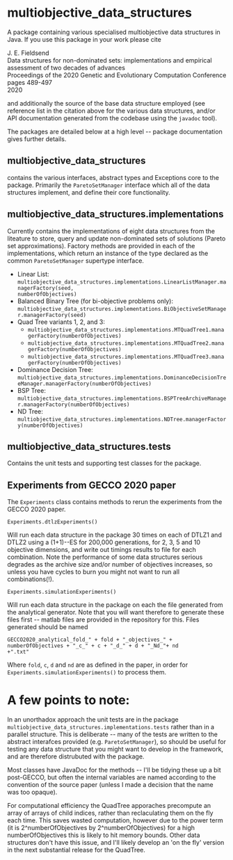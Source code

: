 # multiobjective_data_structures

<p>A package containing various specialised multiobjective data structures in Java. If you use this package in your work please cite</p>

<p>J. E. Fieldsend</br>
Data structures for non-dominated sets: implementations and empirical assessment of two decades of advances</br>
Proceedings of the 2020 Genetic and Evolutionary Computation Conference</br>
pages 489-497</br>
2020</p>

<p>and additionally the source of the base data structure employed (see reference list in the citation above for the various data structures, and/or API documentation generated from the codebase using the <code>javadoc</code> tool).</p>

<p>The packages are detailed below at a high level -- package documentation gives further details.</p>

## multiobjective_data_structures

<p>contains the various interfaces, abstract types and Exceptions core to the package. Primarily the <code>ParetoSetManager</code> interface which all of the data structures implement, and define their core functionality.</p>

## multiobjective_data_structures.implementations
 
<p>Currently contains the implementations of eight data structures from the liteature to store, query and update non-dominated sets of solutions (Pareto set approximations). Factory methods are provided in each of the implementations, which return an instance of the type declared as the common <code>ParetoSetManager</code> supertype interface.</p>
 
* Linear List: <code>multiobjective_data_structures.implementations.LinearListManager.managerFactory(seed, numberOfObjectives)</code>
* Balanced Binary Tree (for bi-objective problems only): <code>multiobjective_data_structures.implementations.BiObjectiveSetManager.managerFactory(seed)</code>
* Quad Tree variants 1, 2, and 3: 
  * <code>multiobjective_data_structures.implementations.MTQuadTree1.managerFactory(numberOfObjectives)</code>
  * <code>multiobjective_data_structures.implementations.MTQuadTree2.managerFactory(numberOfObjectives)</code>
  * <code>multiobjective_data_structures.implementations.MTQuadTree3.managerFactory(numberOfObjectives)</code>
* Dominance Decision Tree: <code>multiobjective_data_structures.implementations.DominanceDecisionTreeManager.managerFactory(numberOfObjectives)</code>
* BSP Tree: <code>multiobjective_data_structures.implementations.BSPTreeArchiveManager.managerFactory(numberOfObjectives)</code>
* ND Tree: <code>multiobjective_data_structures.implementations.NDTree.managerFactory(numberOfObjectives)</code>

## multiobjective_data_structures.tests

<p>Contains the unit tests and supporting test classes for the package.</p>

## Experiments from GECCO 2020 paper

<p>The <code>Experiments</code> class contains methods to rerun the experiments from the GECCO 2020 paper.</p>

  <code>Experiments.dtlzExperiments()</code>

<p>Will run each data structure in the package 30 times on each of DTLZ1 and DTLZ2 using a (1+1)--ES for 200,000 generations, for 2, 3, 5 and 10 objective dimensions, and write out timings results to file for each combination. Note the performance of some data structures serious degrades as the archive size and/or number of objectives increases, so unless you have cycles to burn you might not want to run all combinations(!).</p>

  <code>Experiments.simulationExperiments()</code>

<p>Will run each data structure in the package on each the file generated from the analytical generator. Note that you will want therefore to generate these files first -- matlab files are provided in the repository for this. Files generated should be named </p>

  <code>GECCO2020_analytical_fold_" + fold + "\_objectives\_" + numberOfObjectives + "\_c\_" + c + "\_d\_" + d + "\_Nd\_"+ nd +".txt"</code>

<p>Where <code>fold</code>, <code>c</code>, <code>d</code> and <code>nd</code> are as defined in the paper, in order for <code>Experiments.simulationExperiments()</code> to process them.</p>

# A few points to note:

<p>In an unorthadox approach the unit tests are in the package  <code>multiobjective_data_structures.implementations.tests</code> rather than in a parallel structure. This is deliberate -- many of the tests are written to the abstract interafces provided (e.g. <code>ParetoSetManager</code>), so should be useful for testing any data structure that you might want to develop in the framework, and are therefore distrubuted with the package.</p>

<p>Most classes have JavaDoc for the methods -- I'll be tidying these up a bit post-GECCO, but often the internal variables are named according to the convention of the source paper (unless I made a decision that the name was too opaque).</p>

<p>For computational efficiency the QuadTree apporaches precompute an array of arrays of child indices, rather than reclaculating them on the fly each time. This saves wasted computation, however due to the power term (it is 2^numberOfObjectives by 2^numberOfObjectives) for a high numberOfObjectives this is likely to hit memory bounds. Other data structures don't have this issue, and I'll likely develop an 'on the fly' version in the next substantial release for the QuadTree.</p>






